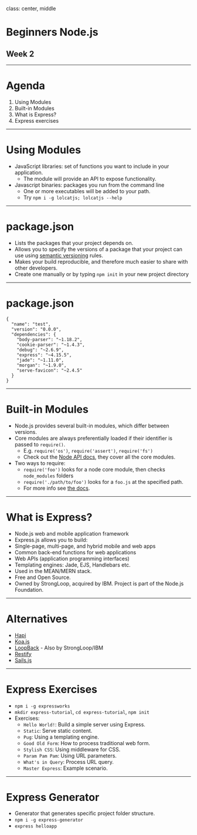 class: center, middle

# Beginners Node.js
## Week 2

---

# Agenda

1. Using Modules
2. Built-in Modules
3. What is Express?
4. Express exercises

---

# Using Modules

 - JavaScript libraries: set of functions you want to include in your application.
   - The module will provide an API to expose functionality.
 - Javascript binaries: packages you run from the command line
   - One or more executables will be added to your path.
   - Try `npm i -g lolcatjs; lolcatjs --help`

---
# package.json

- Lists the packages that your project depends on.
- Allows you to specify the versions of a package that your project can use using [semantic versioning](https://semver.org/) rules.
- Makes your build reproducible, and therefore much easier to share with other developers.
- Create one manually or by typing `npm init` in your new project directory

---
# package.json

```
{
  "name": "test",
  "version": "0.0.0",
  "dependencies": {
    "body-parser": "~1.18.2",
    "cookie-parser": "~1.4.3",
    "debug": "~2.6.9",
    "express": "~4.15.5",
    "jade": "~1.11.0",
    "morgan": "~1.9.0",
    "serve-favicon": "~2.4.5"
  }
}
```
---

# Built-in Modules

 - Node.js provides several built-in modules, which differ between versions.
 - Core modules are always preferentially loaded if their identifier is passed to `require()`.
   - E.g. `require('os')`, `require('assert')`, `require('fs')`
   - Check out the [Node API docs](https://nodejs.org/docs/latest-v8.x/api/fs.html), they cover all the core modules.
 - Two ways to require:
   - `require('foo')` looks for a node core module, then checks `node_modules`
     folders
   - `require('./path/to/foo')` looks for a `foo.js` at the specified path.
   - For more info see [the docs](https://nodejs.org/api/modules.html).

---

# What is Express?

 - Node.js web and mobile application framework
 - Express.js allows you to build:
  - Single-page, multi-page, and hybrid mobile and web apps
  - Common back-end functions for web applications
  - Web APIs (application programming interfaces)
 - Templating engines: Jade, EJS, Handlebars etc.
 - Used in the MEAN/MERN stack.
 - Free and Open Source.
 - Owned by StrongLoop, acquired by IBM. Project is part of the Node.js Foundation.

---

# Alternatives

- [Hapi](https://hapijs.com/)
- [Koa.js](http://koajs.com/)
- [LoopBack](https://loopback.io/) - Also by StrongLoop/IBM
- [Restify](http://restify.com/)
- [Sails.js](https://sailsjs.com/)

---

# Express Exercises

- `npm i -g expressworks`
- `mkdir express-tutorial`, `cd express-tutorial`, `npm init`
- Exercises:
  - `Hello World!`: Build a simple server using Express.
  - `Static`: Serve static content.
  - `Pug`: Using a templating engine.
  - `Good Old Form`: How to process traditional web form.
  - `Stylish CSS`: Using middleware for CSS.
  - `Param Pam Pam`: Using URL parameters.
  - `What's in Query`: Process URL query.
  - `Master Express`: Example scenario.

---

# Express Generator

- Generator that generates specific project folder structure.
- `npm i -g express-generator`
- `express helloapp`
